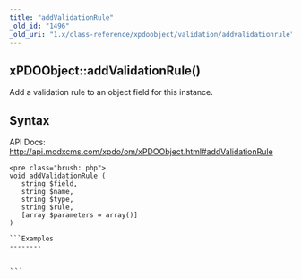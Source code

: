 ```yaml
---
title: "addValidationRule"
_old_id: "1496"
_old_uri: "1.x/class-reference/xpdoobject/validation/addvalidationrule"
---
```


xPDOObject::addValidationRule()
-------------------------------

Add a validation rule to an object field for this instance.

Syntax
------

API Docs: <http://api.modxcms.com/xpdo/om/xPDOObject.html#addValidationRule>

```
<pre class="brush: php">
void addValidationRule (
   string $field,
   string $name,
   string $type,
   string $rule,
   [array $parameters = array()]
)

```Examples
--------

```
<pre class="brush: php">

```